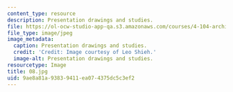 ```yaml
---
content_type: resource
description: Presentation drawings and studies.
file: https://ol-ocw-studio-app-qa.s3.amazonaws.com/courses/4-104-architecture-studio-intentions-spring-2005/9ae8a81a93839411ea074375dc5c3ef2_08.jpg
file_type: image/jpeg
image_metadata:
  caption: Presentation drawings and studies.
  credit: 'Credit: Image courtesy of Leo Shieh.'
  image-alt: Presentation drawings and studies.
resourcetype: Image
title: 08.jpg
uid: 9ae8a81a-9383-9411-ea07-4375dc5c3ef2
---
```

